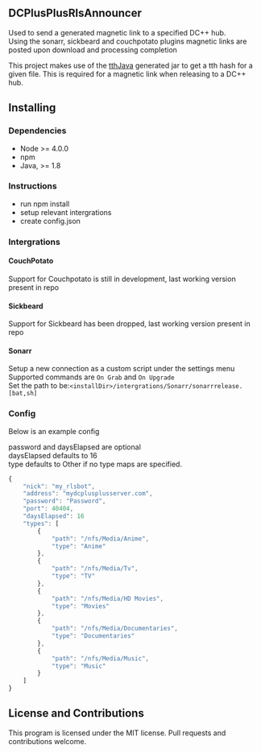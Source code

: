 ## DCPlusPlusRlsAnnouncer

Used to send a generated magnetic link to a specified DC++ hub.<br>
Using the sonarr, sickbeard and couchpotato plugins magnetic links are posted upon download and processing completion

This project makes use of the [tthJava](https://github.com/Awarua-/tthJava) generated jar to get a tth hash for a given file. This is required for a magnetic link when releasing to a DC++ hub.

## Installing
### Dependencies
* Node >= 4.0.0
* npm
* Java, >= 1.8

### Instructions
* run npm install
* setup relevant intergrations
* create config.json

### Intergrations

#### CouchPotato
Support for Couchpotato is still in development, last working version present in repo

#### Sickbeard
Support for Sickbeard has been dropped, last working version present in repo

#### Sonarr

Setup a new connection as a custom script under the settings menu  
Supported commands are `On Grab` and `On Upgrade`  
Set the path to be:`<installDir>/intergrations/Sonarr/sonarrrelease.[bat,sh]`

### Config
Below is an example config

password and daysElapsed are optional<br>
daysElapsed defaults to 16  
type defaults to Other if no type maps are specified.
```js
{
    "nick": "my_rlsbot",
    "address": "mydcplusplusserver.com",
    "password": "Password",
    "port": 40404,
    "daysElapsed": 16
    "types": [
        {
            "path": "/nfs/Media/Anime",
            "type": "Anime"
        },
        {
            "path": "/nfs/Media/Tv",
            "type": "TV"
        },
        {
            "path": "/nfs/Media/HD Movies",
            "type": "Movies"
        },
        {
            "path": "/nfs/Media/Documentaries",
            "type": "Documentaries"
        },
        {
            "path": "/nfs/Media/Music",
            "type": "Music"
        }
    ]
}
```


## License and Contributions
This program is licensed under the MIT license. Pull requests and contributions welcome.
